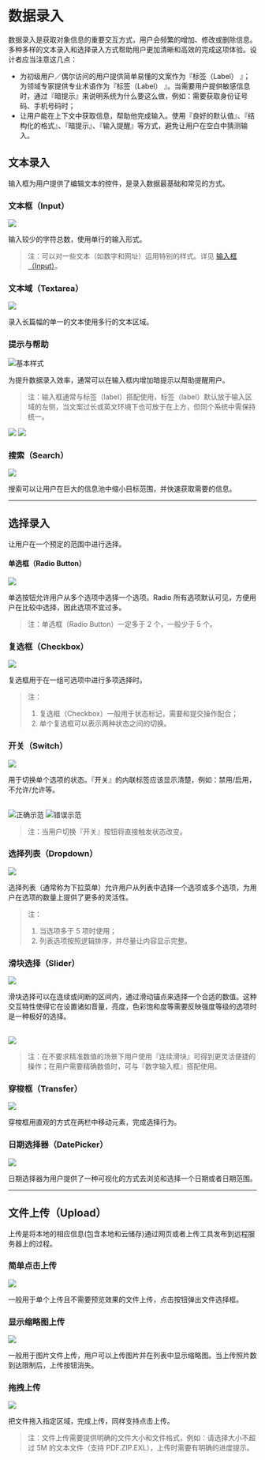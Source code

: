 # 数据录入

数据录入是获取对象信息的重要交互方式，用户会频繁的增加、修改或删除信息。多种多样的文本录入和选择录入方式帮助用户更加清晰和高效的完成这项体验。设计者应当注意这几点：

- 为初级用户／偶尔访问的用户提供简单易懂的文案作为『标签（Label） 』；为领域专家提供专业术语作为『标签（Label） 』。当需要用户提供敏感信息时，通过『暗提示』来说明系统为什么要这么做，例如：需要获取身份证号码、手机号码时；
- 让用户能在上下文中获取信息，帮助他完成输入。使用『良好的默认值』、『结构化的格式』、『暗提示』、『输入提醒』等方式，避免让用户在空白中猜测输入。

## 文本录入

输入框为用户提供了编辑文本的控件，是录入数据最基础和常见的方式。

### 文本框（Input）

<img class="preview-img no-padding" src="https://gw.alipayobjects.com/zos/rmsportal/tlOeUNcdGkvWedJpiTSz.png">

输入较少的字符总数，使用单行的输入形式。

> 注：可以对一些文本（如数字和网址）运用特别的样式。详见 [输入框（Input）](/components/input/)。

### 文本域（Textarea）

<img class="preview-img no-padding" src="https://gw.alipayobjects.com/zos/rmsportal/HwJLPhuelqEaeQvsYlFz.png">

录入长篇幅的单一的文本使用多行的文本区域。

### 提示与帮助

<img class="preview-img no-padding" src="https://gw.alipayobjects.com/zos/rmsportal/cggdJfFgvDlOwaFRylSk.png" alt="基本样式">

为提升数据录入效率，通常可以在输入框内增加暗提示以帮助提醒用户。

> 注：输入框通常与标签（label）搭配使用，标签（label）默认放于输入区域的左侧，当文案过长或英文环境下也可放于在上方，但同个系统中需保持统一。

<img class="preview-img no-padding" src="https://gw.alipayobjects.com/zos/rmsportal/xcDCXmgTCeXWelIovxvh.png" description="当说明文案较长时，你可以使用一个『信息』图标或者提示工具。">

<img class="preview-img no-padding" src="https://gw.alipayobjects.com/zos/rmsportal/AUTvHOWDsCTgSojYrQms.png" description="对于那些短的输入提醒（短于一句），你可以将其放置在输入框的下方。">

### 搜索（Search）

<img class="preview-img no-padding" src="https://gw.alipayobjects.com/zos/rmsportal/xLIltABSbmNgukJTZShA.png">

搜索可以让用户在巨大的信息池中缩小目标范围，并快速获取需要的信息。

---

## 选择录入

让用户在一个预定的范围中进行选择。

#### 单选框（Radio Button）

<img class="preview-img no-padding" src="https://gw.alipayobjects.com/zos/rmsportal/mLZUWZmJZKiTmcGFzaOC.png">

单选按钮允许用户从多个选项中选择一个选项。Radio 所有选项默认可见，方便用户在比较中选择，因此选项不宜过多。

> 注：单选框（Radio Button）一定多于 2 个，一般少于 5 个。

### 复选框（Checkbox）

<img class="preview-img no-padding" src="https://gw.alipayobjects.com/zos/rmsportal/DvQNtGZJgMZNAtfgweGo.png">

复选框用于在一组可选项中进行多项选择时。

> 注：
> 1. 复选框（Checkbox）一般用于状态标记，需要和提交操作配合；
> 2. 单个复选框可以表示两种状态之间的切换。

### 开关（Switch）

<img class="preview-img no-padding" src="https://gw.alipayobjects.com/zos/rmsportal/MsOFIDWorXeobBLkEwjS.png">

用于切换单个选项的状态。『开关』的内联标签应该显示清楚，例如：禁用/启用，不允许/允许等。

<br />

<img class="preview-img no-padding good" src="https://gw.alipayobjects.com/zos/rmsportal/GJNIykRlFgmVRSKNGOCg.png" alt="正确示范">
<img class="preview-img no-padding bad" src="https://gw.alipayobjects.com/zos/rmsportal/gLJCJDtOquBTRdBSoGYe.png" alt="错误示范" description="切换『开关』结果会立即生效，无需与操作按钮搭配使用。">

> 注：当用户切换『开关』按钮将直接触发状态改变。

### 选择列表（Dropdown）

<img class="preview-img no-padding" src="https://gw.alipayobjects.com/zos/rmsportal/wbOaUEKPkjzVFNLabvtF.png">

选择列表（通常称为下拉菜单）允许用户从列表中选择一个选项或多个选项，为用户在选项的数量上提供了更多的灵活性。

> 注：
> 1. 当选项多于 5 项时使用；
> 2. 列表选项按照逻辑排序，并尽量让内容显示完整。

### 滑块选择（Slider）

<img class="preview-img no-padding" src="https://gw.alipayobjects.com/zos/rmsportal/kfDmEBuFbbDsrsqTyxIH.png">

滑块选择可以在连续或间断的区间内，通过滑动锚点来选择一个合适的数值。这种交互特性使得它在设置诸如音量，亮度，色彩饱和度等需要反映强度等级的选项时是一种极好的选择。

<br />

<img class="preview-img no-padding" src="https://gw.alipayobjects.com/zos/rmsportal/jRUNDmdChSEsFAXVBzAx.png">

> 注：在不要求精准数值的场景下用户使用『连续滑块』可得到更灵活便捷的操作；在用户需要精确数值时，可与『数字输入框』搭配使用。

### 穿梭框（Transfer）

<img class="preview-img no-padding" src="https://gw.alipayobjects.com/zos/rmsportal/fxYgAmCVVkduXRfBYUCo.png">

穿梭框用直观的方式在两栏中移动元素，完成选择行为。

### 日期选择器（DatePicker）

<img class="preview-img no-padding" src="https://gw.alipayobjects.com/zos/rmsportal/IyntUBesFLpPNQTHtgVk.png">

日期选择器为用户提供了一种可视化的方式去浏览和选择一个日期或者日期范围。

---

## 文件上传（Upload）

上传是将本地的相应信息(包含本地和云储存)通过网页或者上传工具发布到远程服务器上的过程。

### 简单点击上传

<img class="preview-img no-padding" src="https://gw.alipayobjects.com/zos/rmsportal/nslSHZVgVxmBNgKhFcqT.png">

一般用于单个上传且不需要预览效果的文件上传，点击按钮弹出文件选择框。

### 显示缩略图上传

<img class="preview-img no-padding" src="https://gw.alipayobjects.com/zos/rmsportal/HQvQFtYdIQKoUOjgSFQP.png">

一般用于图片文件上传，用户可以上传图片并在列表中显示缩略图。当上传照片数到达限制后，上传按钮消失。

### 拖拽上传

<img class="preview-img no-padding" src="https://gw.alipayobjects.com/zos/rmsportal/evyhWzbCtinnGURCPJSn.png">

把文件拖入指定区域，完成上传，同样支持点击上传。

> 注：文件上传需要提供明确的文件大小和文件格式，例如：请选择大小不超过 5M 的文本文件（支持 PDF.ZIP.EXL），上传时需要有明确的进度提示。
